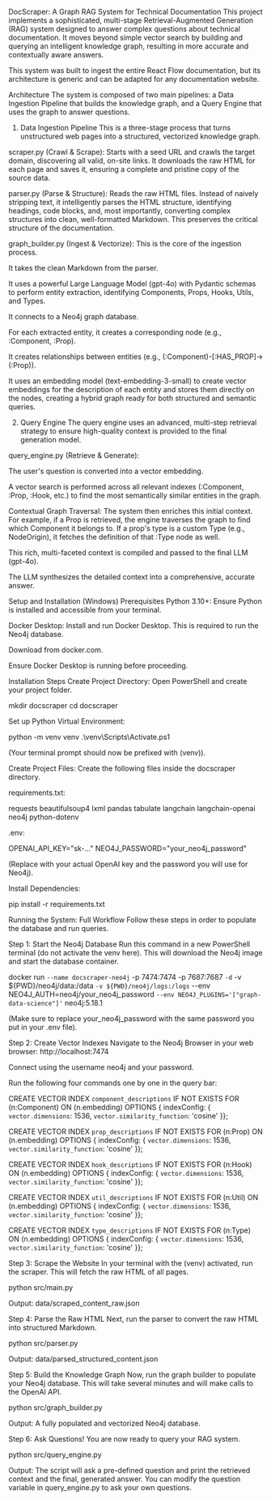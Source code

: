 DocScraper: A Graph RAG System for Technical Documentation
This project implements a sophisticated, multi-stage Retrieval-Augmented Generation (RAG) system designed to answer complex questions about technical documentation. It moves beyond simple vector search by building and querying an intelligent knowledge graph, resulting in more accurate and contextually aware answers.

This system was built to ingest the entire React Flow documentation, but its architecture is generic and can be adapted for any documentation website.

Architecture
The system is composed of two main pipelines: a Data Ingestion Pipeline that builds the knowledge graph, and a Query Engine that uses the graph to answer questions.

1. Data Ingestion Pipeline
This is a three-stage process that turns unstructured web pages into a structured, vectorized knowledge graph.

scraper.py (Crawl & Scrape): Starts with a seed URL and crawls the target domain, discovering all valid, on-site links. It downloads the raw HTML for each page and saves it, ensuring a complete and pristine copy of the source data.

parser.py (Parse & Structure): Reads the raw HTML files. Instead of naively stripping text, it intelligently parses the HTML structure, identifying headings, code blocks, and, most importantly, converting complex <table> structures into clean, well-formatted Markdown. This preserves the critical structure of the documentation.

graph_builder.py (Ingest & Vectorize): This is the core of the ingestion process.

It takes the clean Markdown from the parser.

It uses a powerful Large Language Model (gpt-4o) with Pydantic schemas to perform entity extraction, identifying Components, Props, Hooks, Utils, and Types.

It connects to a Neo4j graph database.

For each extracted entity, it creates a corresponding node (e.g., :Component, :Prop).

It creates relationships between entities (e.g., (:Component)-[:HAS_PROP]->(:Prop)).

It uses an embedding model (text-embedding-3-small) to create vector embeddings for the description of each entity and stores them directly on the nodes, creating a hybrid graph ready for both structured and semantic queries.

2. Query Engine
The query engine uses an advanced, multi-step retrieval strategy to ensure high-quality context is provided to the final generation model.

query_engine.py (Retrieve & Generate):

The user's question is converted into a vector embedding.

A vector search is performed across all relevant indexes (:Component, :Prop, :Hook, etc.) to find the most semantically similar entities in the graph.

Contextual Graph Traversal: The system then enriches this initial context. For example, if a Prop is retrieved, the engine traverses the graph to find which Component it belongs to. If a prop's type is a custom Type (e.g., NodeOrigin), it fetches the definition of that :Type node as well.

This rich, multi-faceted context is compiled and passed to the final LLM (gpt-4o).

The LLM synthesizes the detailed context into a comprehensive, accurate answer.

Setup and Installation (Windows)
Prerequisites
Python 3.10+: Ensure Python is installed and accessible from your terminal.

Docker Desktop: Install and run Docker Desktop. This is required to run the Neo4j database.

Download from docker.com.

Ensure Docker Desktop is running before proceeding.

Installation Steps
Create Project Directory:
Open PowerShell and create your project folder.

mkdir docscraper
cd docscraper

Set up Python Virtual Environment:

python -m venv venv
.\venv\Scripts\Activate.ps1

(Your terminal prompt should now be prefixed with (venv)).

Create Project Files:
Create the following files inside the docscraper directory.

requirements.txt:

requests
beautifulsoup4
lxml
pandas
tabulate
langchain
langchain-openai
neo4j
python-dotenv

.env:

OPENAI_API_KEY="sk-..."
NEO4J_PASSWORD="your_neo4j_password"

(Replace with your actual OpenAI key and the password you will use for Neo4j).

Install Dependencies:

pip install -r requirements.txt

Running the System: Full Workflow
Follow these steps in order to populate the database and run queries.

Step 1: Start the Neo4j Database
Run this command in a new PowerShell terminal (do not activate the venv here). This will download the Neo4j image and start the database container.

docker run `
    --name docscraper-neo4j `
    -p 7474:7474 -p 7687:7687 `
    -d `
    -v ${PWD}/neo4j/data:/data `
    -v ${PWD}/neo4j/logs:/logs `
    --env NEO4J_AUTH=neo4j/your_neo4j_password `
    --env NEO4J_PLUGINS='["graph-data-science"]' `
    neo4j:5.18.1

(Make sure to replace your_neo4j_password with the same password you put in your .env file).

Step 2: Create Vector Indexes
Navigate to the Neo4j Browser in your web browser: http://localhost:7474

Connect using the username neo4j and your password.

Run the following four commands one by one in the query bar:

CREATE VECTOR INDEX `component_descriptions` IF NOT EXISTS FOR (n:Component) ON (n.embedding) OPTIONS { indexConfig: { `vector.dimensions`: 1536, `vector.similarity_function`: 'cosine' }};

CREATE VECTOR INDEX `prop_descriptions` IF NOT EXISTS FOR (n:Prop) ON (n.embedding) OPTIONS { indexConfig: { `vector.dimensions`: 1536, `vector.similarity_function`: 'cosine' }};

CREATE VECTOR INDEX `hook_descriptions` IF NOT EXISTS FOR (n:Hook) ON (n.embedding) OPTIONS { indexConfig: { `vector.dimensions`: 1536, `vector.similarity_function`: 'cosine' }};

CREATE VECTOR INDEX `util_descriptions` IF NOT EXISTS FOR (n:Util) ON (n.embedding) OPTIONS { indexConfig: { `vector.dimensions`: 1536, `vector.similarity_function`: 'cosine' }};

CREATE VECTOR INDEX `type_descriptions` IF NOT EXISTS FOR (n:Type) ON (n.embedding) OPTIONS { indexConfig: { `vector.dimensions`: 1536, `vector.similarity_function`: 'cosine' }};

Step 3: Scrape the Website
In your terminal with the (venv) activated, run the scraper. This will fetch the raw HTML of all pages.

python src/main.py

Output: data/scraped_content_raw.json

Step 4: Parse the Raw HTML
Next, run the parser to convert the raw HTML into structured Markdown.

python src/parser.py

Output: data/parsed_structured_content.json

Step 5: Build the Knowledge Graph
Now, run the graph builder to populate your Neo4j database. This will take several minutes and will make calls to the OpenAI API.

python src/graph_builder.py

Output: A fully populated and vectorized Neo4j database.

Step 6: Ask Questions!
You are now ready to query your RAG system.

python src/query_engine.py

Output: The script will ask a pre-defined question and print the retrieved context and the final, generated answer. You can modify the question variable in query_engine.py to ask your own questions.
